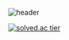 ![header](https://capsule-render.vercel.app/api?type=waving&color=4E387E&text=%20JinHanPark%20%20&height=200&fontSize=100&fontColor=FFFFFF)

[![solved.ac tier](http://mazassumnida.wtf/api/v2/generate_badge?boj=jinhan814)](https://solved.ac/jinhan814)

<!--
**jinhan814/jinhan814** is a ✨ _special_ ✨ repository because its `README.md` (this file) appears on your GitHub profile.

Here are some ideas to get you started:

- 🔭 I’m currently working on ...
- 🌱 I’m currently learning ...
- 👯 I’m looking to collaborate on ...
- 🤔 I’m looking for help with ...
- 💬 Ask me about ...
- 📫 How to reach me: ...
- 😄 Pronouns: ...
- ⚡ Fun fact: ...
-->

